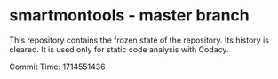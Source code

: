# smartmontools - master branch

This repository contains the frozen state of the repository.
Its history is cleared. It is used only for static code
analysis with Codacy.

Commit Time: 1714551436